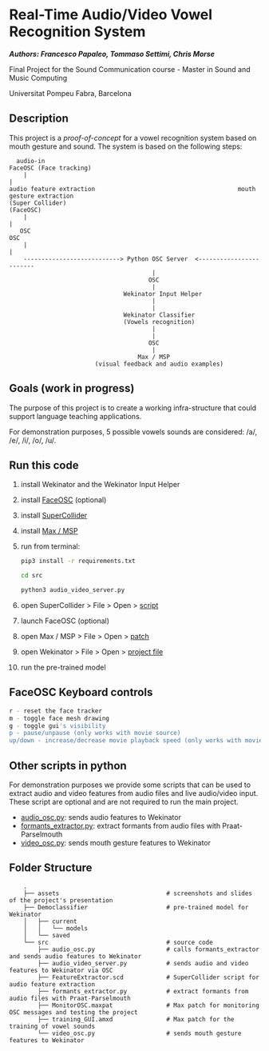 # Real-Time Audio/Video Vowel Recognition System

***Authors: Francesco Papaleo, Tommaso Settimi, Chris Morse***

Final Project for the Sound Communication course - Master in Sound and Music Computing

Universitat Pompeu Fabra, Barcelona

## Description

This project is a *proof-of-concept* for a vowel recognition system based on mouth gesture and sound.
The system is based on the following steps:

```tree
  audio-in                                                        FaceOSC (Face tracking)
    |                                                                       |
audio feature extraction                                        mouth gesture extraction 
(Super Collider)                                                        (FaceOSC)
    |                                                                       |
   OSC                                                                     OSC
    |                                                                       |                                           
    ---------------------------> Python OSC Server  <------------------------
                                        |
                                       OSC
                                        |
                                Wekinator Input Helper
                                        |
                                        |
                                Wekinator Classifier
                                (Vowels recognition)
                                        |
                                        |
                                       OSC
                                        |
                                    Max / MSP
                        (visual feedback and audio examples)
```

## Goals (work in progress)

The purpose of this project is to create a working infra-structure that could support language teaching applications.

For demonstration purposes, 5 possible vowels sounds are considered: /a/, /e/, /i/, /o/, /u/.

## Run this code

1. install Wekinator and the Wekinator Input Helper

1. install [FaceOSC](https://github.com/kylemcdonald/ofxFaceTracker) (optional)

1. install [SuperCollider](https://supercollider.github.io/)

1. install [Max / MSP](https://cycling74.com)

1. run from terminal:

    ```bash
    pip3 install -r requirements.txt

    cd src

    python3 audio_video_server.py
    ```

1. open SuperCollider > File > Open > [script](./src/FeatureExtractor.scd)

1. launch FaceOSC (optional)

1. open Max / MSP > File > Open > [patch](./src/training_GUI.amxd)

1. open Wekinator > File > Open > [project file](./DemoClassifier/DemoSession.wekproj)

1. run the pre-trained model

## FaceOSC Keyboard controls

```bash
r - reset the face tracker
m - toggle face mesh drawing
g - toggle gui's visibility
p - pause/unpause (only works with movie source)
up/down - increase/decrease movie playback speed (only works with movie source)
```

## Other scripts in python

For demonstration purposes we provide some scripts that can be used to extract audio and video features from audio files and live audio/video input.
These script are optional and are not required to run the main project.

- [audio_osc.py](./src/audio_osc.py): sends audio features to Wekinator
- [formants_extractor.py](./src/formants_extractor.py): extract formants from audio files with Praat-Parselmouth
- [video_osc.py](./src/video_osc.py): sends mouth gesture features to Wekinator

## Folder Structure

```tree
    .
    ├── assets                              # screenshots and slides of the project's presentation
    ├── Democlassifier                      # pre-trained model for Wekinator
    │   ├── current
    │   │   └── models
    │   └── saved
    └── src                                 # source code
        ├── audio_osc.py                    # calls formants_extractor and sends audio features to Wekinator
        ├── audio_video_server.py           # sends audio and video features to Wekinator via OSC  
        ├── FeatureExtractor.scd            # SuperCollider script for audio feature extraction
        ├── formants_extractor.py           # extract formants from audio files with Praat-Parselmouth
        ├── MonitorOSC.maxpat               # Max patch for monitoring OSC messages and testing the project
        ├── training_GUI.amxd               # Max patch for the training of vowel sounds
        └── video_osc.py                    # sends mouth gesture features to Wekinator
```
